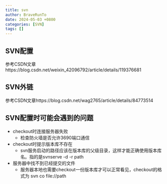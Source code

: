 ```yaml
---
title: svn
author: BraveRunTo
date: 2024-05-03 +0800
categories: [SVN]
tags: []
---
```

## SVN配置

参考CSDN文章https://blog.csdn.net/weixin_42096792/article/details/119376681

## SVN外链

参考CSDN文章https://blog.csdn.net/wag2765/article/details/84773514

## SVN配置时可能会遇到的问题

- checkout时连接服务器失败
  - 检查防火墙是否允许3690端口通信
- checkout时提示版本库不存在
  - svn服务启动的路径应该在版本库的父级目录，这样才能正确使用版本库名。指的是svnserve -d -r path
- 服务器中找不到已经提交的文件
  - 服务器本地也需要checkout一份版本库才可以正常看见，checkout的格式为 svn co file://path